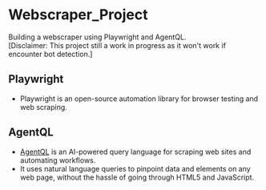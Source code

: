 # Webscraper_Project
Building a webscraper using Playwright and AgentQL. <br>
[Disclaimer: This project still a work in progress as it won't work if encounter bot detection.]

## Playwright
- Playwright is an open-source automation library for browser testing and web scraping.

## AgentQL
- [AgentQL](https://github.com/tinyfish-io/agentql) is an AI-powered query language for scraping web sites and automating workflows.
- It uses natural language queries to pinpoint data and elements on any web page, without the hassle of going through HTML5 and JavaScript.
 
